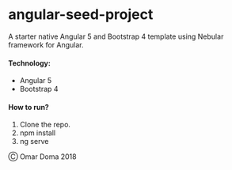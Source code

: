 # angular-seed-project
A starter native Angular 5 and Bootstrap 4 template using Nebular framework for Angular.

#### Technology:

* Angular 5
* Bootstrap 4

#### How to run?

1. Clone the repo.
2. npm install
3. ng serve

&#9400; Omar Doma 2018

